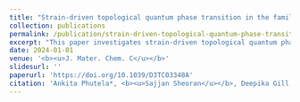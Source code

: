 ```yaml
---
title: "Strain-driven topological quantum phase transition in the family of halide perovskites"
collection: publications
permalink: /publication/strain-driven-topological-quantum-phase-transition
excerpt: "This paper investigates strain-driven topological quantum phase transition in the family of halide perovskites."
date: 2024-01-01
venue: '<b><u>J. Mater. Chem. C</u></b>'
slidesurl: ''
paperurl: 'https://doi.org/10.1039/D3TC03348A'
citation: 'Ankita Phutela*, <b><u>Sajjan Sheoran</u></b>, Deepika Gill, Saswata Bhattacharya*. "Strain-driven topological quantum phase transition in the family of halide perovskites". <i><b><u>J. Mater. Chem. C</u></b></i> 12, 2165 (2024).'
---
```

